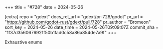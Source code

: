 +++
title = "#728"
date = 2024-05-26

[extra]
repo = "gdext"
docs_rel_url = "gdext/pr-728/godot"
pr_url = "https://github.com/godot-rust/gdext/pull/728"
pr_author = "Bromeon"
sort_key = 2024-05-26
date_time = 2024-05-26T09:09:07Z
commit_sha = "1f37d3560676921f50b1fad0c58a86a854de7a9f"
+++

Exhaustive enums
